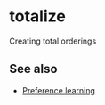 # totalize
Creating total orderings

## See also

- [Preference learning](https://en.wikipedia.org/wiki/Preference_learning)
